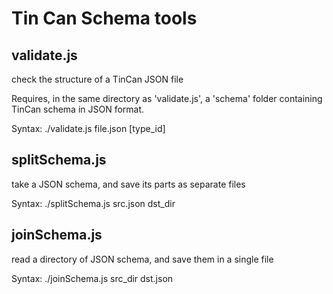 Tin Can Schema tools
====================

validate.js
------------
check the structure of a TinCan JSON file

Requires, in the same directory as 'validate.js', a 'schema' 
folder containing TinCan schema in JSON format.

Syntax:
    ./validate.js file.json [type_id]

splitSchema.js
------------
take a JSON schema, and save its parts as separate files

Syntax:
    ./splitSchema.js src.json dst_dir


joinSchema.js
------------
read a directory of JSON schema, and save them in a single file

Syntax:
    ./joinSchema.js src_dir dst.json

